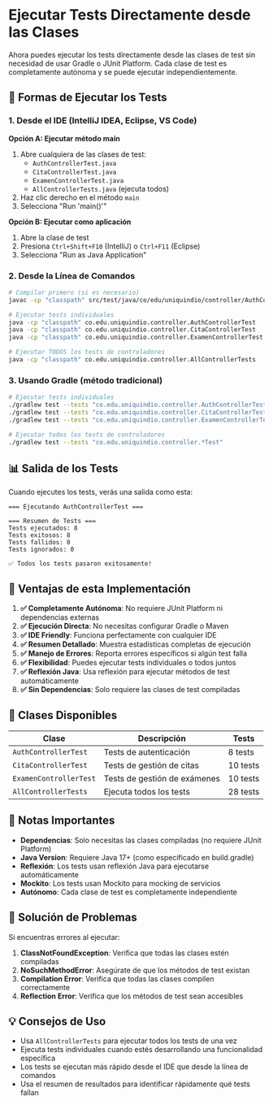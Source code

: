 # Ejecutar Tests Directamente desde las Clases

Ahora puedes ejecutar los tests directamente desde las clases de test sin necesidad de usar Gradle o JUnit Platform. Cada clase de test es completamente autónoma y se puede ejecutar independientemente.

## 🚀 Formas de Ejecutar los Tests

### 1. Desde el IDE (IntelliJ IDEA, Eclipse, VS Code)

**Opción A: Ejecutar método main**
1. Abre cualquiera de las clases de test:
   - `AuthControllerTest.java`
   - `CitaControllerTest.java` 
   - `ExamenControllerTest.java`
   - `AllControllerTests.java` (ejecuta todos)
2. Haz clic derecho en el método `main`
3. Selecciona "Run 'main()'"

**Opción B: Ejecutar como aplicación**
1. Abre la clase de test
2. Presiona `Ctrl+Shift+F10` (IntelliJ) o `Ctrl+F11` (Eclipse)
3. Selecciona "Run as Java Application"

### 2. Desde la Línea de Comandos

```bash
# Compilar primero (si es necesario)
javac -cp "classpath" src/test/java/co/edu/uniquindio/controller/AuthControllerTest.java

# Ejecutar tests individuales
java -cp "classpath" co.edu.uniquindio.controller.AuthControllerTest
java -cp "classpath" co.edu.uniquindio.controller.CitaControllerTest
java -cp "classpath" co.edu.uniquindio.controller.ExamenControllerTest

# Ejecutar TODOS los tests de controladores
java -cp "classpath" co.edu.uniquindio.controller.AllControllerTests
```

### 3. Usando Gradle (método tradicional)

```bash
# Ejecutar tests individuales
./gradlew test --tests "co.edu.uniquindio.controller.AuthControllerTest"
./gradlew test --tests "co.edu.uniquindio.controller.CitaControllerTest"
./gradlew test --tests "co.edu.uniquindio.controller.ExamenControllerTest"

# Ejecutar todos los tests de controladores
./gradlew test --tests "co.edu.uniquindio.controller.*Test"
```

## 📊 Salida de los Tests

Cuando ejecutes los tests, verás una salida como esta:

```
=== Ejecutando AuthControllerTest ===

=== Resumen de Tests ===
Tests ejecutados: 8
Tests exitosos: 8
Tests fallidos: 0
Tests ignorados: 0

✅ Todos los tests pasaron exitosamente!
```

## 🎯 Ventajas de esta Implementación

1. **✅ Completamente Autónoma**: No requiere JUnit Platform ni dependencias externas
2. **✅ Ejecución Directa**: No necesitas configurar Gradle o Maven
3. **✅ IDE Friendly**: Funciona perfectamente con cualquier IDE
4. **✅ Resumen Detallado**: Muestra estadísticas completas de ejecución
5. **✅ Manejo de Errores**: Reporta errores específicos si algún test falla
6. **✅ Flexibilidad**: Puedes ejecutar tests individuales o todos juntos
7. **✅ Reflexión Java**: Usa reflexión para ejecutar métodos de test automáticamente
8. **✅ Sin Dependencias**: Solo requiere las clases de test compiladas

## 🔧 Clases Disponibles

| Clase | Descripción | Tests |
|-------|-------------|-------|
| `AuthControllerTest` | Tests de autenticación | 8 tests |
| `CitaControllerTest` | Tests de gestión de citas | 10 tests |
| `ExamenControllerTest` | Tests de gestión de exámenes | 10 tests |
| `AllControllerTests` | Ejecuta todos los tests | 28 tests |

## 📝 Notas Importantes

- **Dependencias**: Solo necesitas las clases compiladas (no requiere JUnit Platform)
- **Java Version**: Requiere Java 17+ (como especificado en build.gradle)
- **Reflexión**: Los tests usan reflexión Java para ejecutarse automáticamente
- **Mockito**: Los tests usan Mockito para mocking de servicios
- **Autónomo**: Cada clase de test es completamente independiente

## 🐛 Solución de Problemas

Si encuentras errores al ejecutar:

1. **ClassNotFoundException**: Verifica que todas las clases estén compiladas
2. **NoSuchMethodError**: Asegúrate de que los métodos de test existan
3. **Compilation Error**: Verifica que todas las clases compilen correctamente
4. **Reflection Error**: Verifica que los métodos de test sean accesibles

## 💡 Consejos de Uso

- Usa `AllControllerTests` para ejecutar todos los tests de una vez
- Ejecuta tests individuales cuando estés desarrollando una funcionalidad específica
- Los tests se ejecutan más rápido desde el IDE que desde la línea de comandos
- Usa el resumen de resultados para identificar rápidamente qué tests fallan
